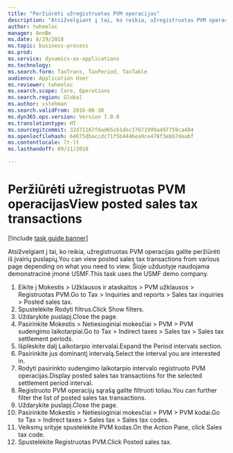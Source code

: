 ```yaml
--- 
title: "Peržiūrėti užregistruotas PVM operacijas"
description: "Atsižvelgiant į tai, ko reikia, užregistruotas PVM operacijas galite peržiūrėti iš įvairių puslapių."
author: twheeloc
manager: AnnBe
ms.date: 8/29/2018
ms.topic: business-process
ms.prod: 
ms.service: dynamics-ax-applications
ms.technology: 
ms.search.form: TaxTrans, TaxPeriod, TaxTable
audience: Application User
ms.reviewer: twheeloc
ms.search.scope: Core, Operations
ms.search.region: Global
ms.author: vstehman
ms.search.validFrom: 2016-06-30
ms.dyn365.ops.version: Version 7.0.0
ms.translationtype: HT
ms.sourcegitcommit: 32d71167fdad65cb1dec37671999a497759ca484
ms.openlocfilehash: 64675dbaccdc71f5b4446ea9ce478f3ebb7deabf
ms.contentlocale: lt-lt
ms.lasthandoff: 09/11/2018

---
```

# <a name="view-posted-sales-tax-transactions"></a><span data-ttu-id="3dec9-103">Peržiūrėti užregistruotas PVM operacijas</span><span class="sxs-lookup"><span data-stu-id="3dec9-103">View posted sales tax transactions</span></span>

[!include [task guide banner](../../includes/task-guide-banner.md)]

<span data-ttu-id="3dec9-104">Atsižvelgiant į tai, ko reikia, užregistruotas PVM operacijas galite peržiūrėti iš įvairių puslapių.</span><span class="sxs-lookup"><span data-stu-id="3dec9-104">You can view posted sales tax transactions from various page depending on what you need to view.</span></span> <span data-ttu-id="3dec9-105">Šioje užduotyje naudojama demonstracinė įmonė USMF.</span><span class="sxs-lookup"><span data-stu-id="3dec9-105">This task uses the USMF demo company.</span></span>

1. <span data-ttu-id="3dec9-106">Eikite į Mokestis > Užklausos ir ataskaitos > PVM užklausos > Registruotas PVM.</span><span class="sxs-lookup"><span data-stu-id="3dec9-106">Go to Tax > Inquiries and reports > Sales tax inquiries > Posted sales tax.</span></span>
2. <span data-ttu-id="3dec9-107">Spustelėkite Rodyti filtrus.</span><span class="sxs-lookup"><span data-stu-id="3dec9-107">Click Show filters.</span></span>
3. <span data-ttu-id="3dec9-108">Uždarykite puslapį.</span><span class="sxs-lookup"><span data-stu-id="3dec9-108">Close the page.</span></span>
4. <span data-ttu-id="3dec9-109">Pasirinkite Mokestis > Netiesioginiai mokesčiai > PVM > PVM sudengimo laikotarpiai.</span><span class="sxs-lookup"><span data-stu-id="3dec9-109">Go to Tax > Indirect taxes > Sales tax > Sales tax settlement periods.</span></span>
5. <span data-ttu-id="3dec9-110">Išplėskite dalį Laikotarpio intervalai.</span><span class="sxs-lookup"><span data-stu-id="3dec9-110">Expand the Period intervals section.</span></span>
6. <span data-ttu-id="3dec9-111">Pasirinkite jus dominantį intervalą.</span><span class="sxs-lookup"><span data-stu-id="3dec9-111">Select the interval you are interested in.</span></span>
7. <span data-ttu-id="3dec9-112">Rodyti pasirinkto sudengimo laikotarpio intervalo registruoto PVM operacijas.</span><span class="sxs-lookup"><span data-stu-id="3dec9-112">Display posted sales tax transactions for the selected settlement period interval.</span></span>
8. <span data-ttu-id="3dec9-113">Registruoto PVM operacijų sąrašą galite filtruoti toliau.</span><span class="sxs-lookup"><span data-stu-id="3dec9-113">You can further filter the list of posted sales tax transactions.</span></span>
9. <span data-ttu-id="3dec9-114">Uždarykite puslapį.</span><span class="sxs-lookup"><span data-stu-id="3dec9-114">Close the page.</span></span>
10. <span data-ttu-id="3dec9-115">Pasirinkite Mokestis > Netiesioginiai mokesčiai > PVM > PVM kodai.</span><span class="sxs-lookup"><span data-stu-id="3dec9-115">Go to Tax > Indirect taxes > Sales tax > Sales tax codes.</span></span>
11. <span data-ttu-id="3dec9-116">Veiksmų srityje spustelėkite PVM kodas.</span><span class="sxs-lookup"><span data-stu-id="3dec9-116">On the Action Pane, click Sales tax code.</span></span>
12. <span data-ttu-id="3dec9-117">Spustelėkite Registruotas PVM.</span><span class="sxs-lookup"><span data-stu-id="3dec9-117">Click Posted sales tax.</span></span>


